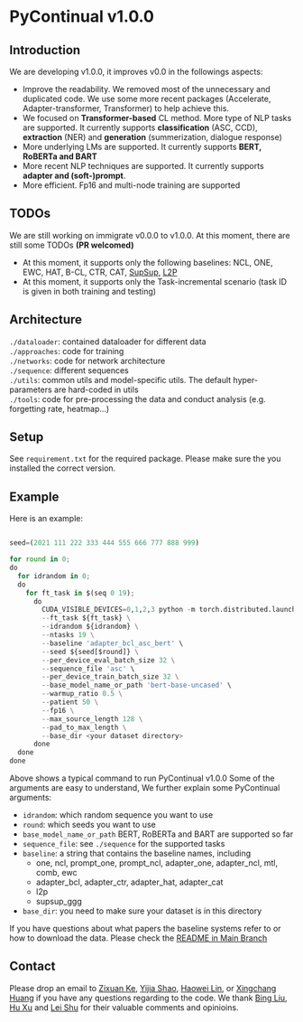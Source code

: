 

# PyContinual v1.0.0

## Introduction
We are developing v1.0.0, it improves v0.0 in the followings aspects:

* Improve the readability. We removed most of the unnecessary and duplicated code. We use some more recent packages (Accelerate, Adapter-transformer, Transformer) to help achieve this.  
* We focused on **Transformer-based** CL method. More type of NLP tasks are supported. It currently supports **classification** (ASC, CCD), **extraction** (NER) and **generation** (summerization, dialogue response)
* More underlying LMs are supported. It currently supports **BERT, RoBERTa and BART**
* More recent NLP techniques are supported. It currently supports **adapter and (soft-)prompt**.
* More efficient. Fp16 and multi-node training are supported

## TODOs
We are still working on immigrate v0.0.0 to v1.0.0. At this moment, there are still some TODOs **(PR welcomed)**

* At this moment, it supports only the following baselines: NCL, ONE, EWC, HAT, B-CL, CTR, CAT, [SupSup](https://arxiv.org/abs/2006.14769), [L2P](https://arxiv.org/abs/2112.08654) 
* At this moment, it supports only the Task-incremental scenario (task ID is given in both training and testing)

## Architecture
`./dataloader`: contained dataloader for different data  
`./approaches`: code for training  
`./networks`: code for network architecture  
`./sequence`: different sequences  
`./utils`: common utils and model-specific utils. The default hyper-parameters are hard-coded in utils  
`./tools`: code for pre-processing the data and conduct analysis (e.g. forgetting rate, heatmap...)

## Setup

See ``requirement.txt`` for the required package. Please make sure the you installed the correct version.

## Example


Here is an example:
```python

seed=(2021 111 222 333 444 555 666 777 888 999)

for round in 0;
do
  for idrandom in 0;
  do
    for ft_task in $(seq 0 19);
      do
        CUDA_VISIBLE_DEVICES=0,1,2,3 python -m torch.distributed.launch --nproc_per_node 4 --use_env --master_port 12942 finetune.py \
        --ft_task ${ft_task} \
        --idrandom ${idrandom} \
        --ntasks 19 \
        --baseline 'adapter_bcl_asc_bert' \
        --seed ${seed[$round]} \
        --per_device_eval_batch_size 32 \
        --sequence_file 'asc' \
        --per_device_train_batch_size 32 \
        --base_model_name_or_path 'bert-base-uncased' \
        --warmup_ratio 0.5 \
        --patient 50 \
        --fp16 \
        --max_source_length 128 \
        --pad_to_max_length \
        --base_dir <your dataset directory>
      done
  done
done

```

Above shows a typical command to run PyContinual v1.0.0 Some of the arguments are easy to understand, We further explain some PyContinual arguments:

  - `idrandom`: which random sequence you want to use  
  - `round`: which seeds you want to use  
  - `base_model_name_or_path` BERT, RoBERTa and BART are supported so far
  - `sequence_file`: see `./sequence` for the supported tasks
  - `baseline`: a string that contains the baseline names, including 
    - one, ncl, prompt_one, prompt_ncl, adapter_one, adapter_ncl, mtl, comb, ewc
    - adapter_bcl, adapter_ctr, adapter_hat, adapter_cat
    - l2p
    - supsup_ggg
  - `base_dir`: you need to make sure your dataset is in this directory 
    
If you have questions about what papers the baseline systems refer to or how to download the data. Please check the [README in Main Branch](https://github.com/ZixuanKe/PyContinual/v0.0.0)

## Contact


Please drop an email to [Zixuan Ke](mailto:zke4@uic.edu), [Yijia Shao](mailto:shaoyj@pku.edu.cn), [Haowei Lin](mailto:linhaowei@pku.edu.cn), or [Xingchang Huang](mailto:huangxch3@gmail.com) if you have any questions regarding to the code. We thank [Bing Liu](https://www.cs.uic.edu/~liub/), [Hu Xu](https://howardhsu.github.io/) and [Lei Shu](https://leishu02.github.io/) for their valuable comments and opinioins.



